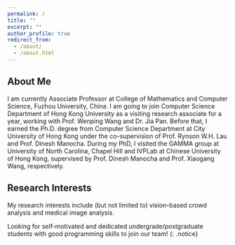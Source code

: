 ```yaml
---
permalink: /
title: ""
excerpt: ""
author_profile: true
redirect_from: 
  - /about/
  - /about.html
---
```



About Me
---
I am currently Associate Professor at College of Mathematics and Computer Science, Fuzhou University, China. I am going to join Computer Science Department of Hong Kong University as a visiting research associate for a year, working with Prof. Wenping Wang and Dr. Jia Pan. Before that, I earned the Ph.D. degree from Computer Science Department at City University of Hong Kong under the co-supervision of Prof. Rynson W.H. Lau and Prof. Dinesh Manocha. During my PhD, I visited the GAMMA group at University of North Carolina, Chapel Hill and IVPLab at Chinese University of Hong Kong, supervised by Prof. Dinesh Manocha and Prof. Xiaogang Wang, respectively.

Research Interests
---
My research interests include (but not limited to) vision-based crowd analysis and medical image analysis.


Looking for self-motivated and dedicated undergrade/postgraduate students with good programming skills to join our team! {: .notice}

